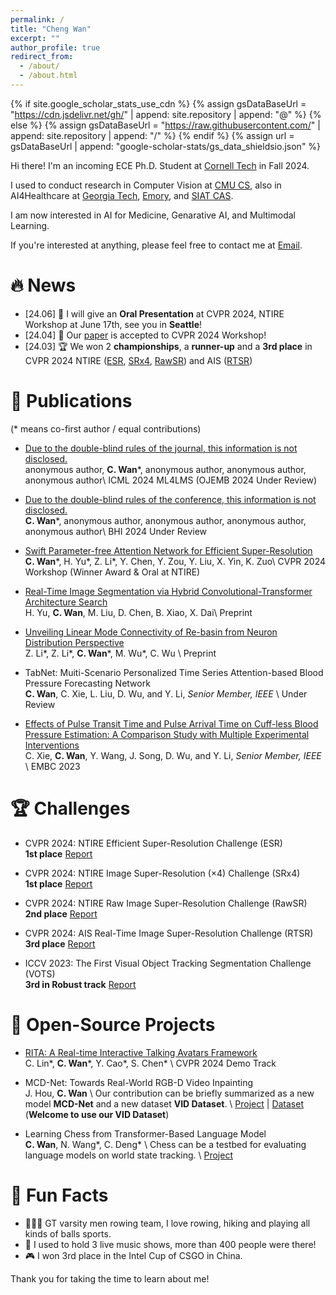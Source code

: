 ```yaml
---
permalink: /
title: "Cheng Wan"
excerpt: ""
author_profile: true
redirect_from: 
  - /about/
  - /about.html
---
```


{% if site.google_scholar_stats_use_cdn %}
{% assign gsDataBaseUrl = "https://cdn.jsdelivr.net/gh/" | append: site.repository | append: "@" %}
{% else %}
{% assign gsDataBaseUrl = "https://raw.githubusercontent.com/" | append: site.repository | append: "/" %}
{% endif %}
{% assign url = gsDataBaseUrl | append: "google-scholar-stats/gs_data_shieldsio.json" %}

<span class='anchor' id='about-me'></span>

Hi there! I'm an incoming ECE Ph.D. Student at [Cornell Tech](https://tech.cornell.edu/) in Fall 2024.

I used to conduct research in Computer Vision at [CMU CS](), also in AI4Healthcare at [Georgia Tech](), [Emory](), and [SIAT CAS]().

I am now interested in AI for Medicine, Genarative AI, and Multimodal Learning.

If you're interested at anything, please feel free to contact me at [Email](jouiney666@gmail.com).

# 🔥 News
- \[24.06\] 🎉 I will give an **Oral Presentation** at CVPR 2024, NTIRE Workshop at June 17th, see you in **Seattle**!
- \[24.04\] 🎉 Our [paper](https://openaccess.thecvf.com/content/CVPR2024W/NTIRE/html/Wan_Swift_Parameter-free_Attention_Network_for_Efficient_Super-Resolution_CVPRW_2024_paper.html) is accepted to CVPR 2024 Workshop!
- \[24.03\] 🏆 We won 2 **championships**, a **runner-up** and a **3rd place**  in CVPR 2024 NTIRE ([ESR](https://openaccess.thecvf.com/content/CVPR2024W/NTIRE/html/Ren_The_Ninth_NTIRE_2024_Efficient_Super-Resolution_Challenge_Report_CVPRW_2024_paper.html), [SRx4](https://openaccess.thecvf.com/content/CVPR2024W/NTIRE/html/Chen_NTIRE_2024_Challenge_on_Image_Super-Resolution_x4_Methods_and_Results_CVPRW_2024_paper.html), [RawSR](https://openaccess.thecvf.com/content/CVPR2024W/NTIRE/html/Conde_Deep_RAW_Image_Super-Resolution._A_NTIRE_2024_Challenge_Survey_CVPRW_2024_paper.html)) and AIS ([RTSR](https://openaccess.thecvf.com/content/CVPR2024W/AI4Streaming/html/Conde_Real-Time_4K_Super-Resolution_of_Compressed_AVIF_Images._AIS_2024_Challenge_CVPRW_2024_paper.html))
  

# 📝 Publications
(\* means co-first author / equal contributions)

- [Due to the double-blind rules of the journal, this information is not disclosed.](https://jornywan.github.io/) \
anonymous author, **C. Wan**\*, anonymous author, anonymous author, anonymous author\\
ICML 2024 ML4LMS (OJEMB 2024 Under Review) 

- [Due to the double-blind rules of the conference, this information is not disclosed.](https://jornywan.github.io/) \
**C. Wan**\*, anonymous author, anonymous author, anonymous author, anonymous author\\
BHI 2024 Under Review

- [Swift Parameter-free Attention Network for Efficient Super-Resolution](https://openaccess.thecvf.com/content/CVPR2024W/NTIRE/html/Wan_Swift_Parameter-free_Attention_Network_for_Efficient_Super-Resolution_CVPRW_2024_paper.html) \
**C. Wan**\*, H. Yu\*, Z. Li\*, Y. Chen, Y. Zou, Y. Liu, X. Yin, K. Zuo\\
CVPR 2024 Workshop (Winner Award & Oral at NTIRE)

- [Real-Time Image Segmentation via Hybrid Convolutional-Transformer Architecture Search](https://arxiv.org/abs/2403.10413) \
H. Yu, **C. Wan**, M. Liu, D. Chen, B. Xiao, X. Dai\\
Preprint 

- [Unveiling Linear Mode Connectivity of Re-basin from Neuron Distribution Perspective](https://openreview.net/pdf?id=RzOm9oOSzm) \
Z. Li\*, Z. Li\*, **C. Wan**\*, M. Wu\*, C. Wu \\
Preprint 

- TabNet: Muiti-Scenario Personalized Time Series Attention-based Blood Pressure Forecasting Network \
**C. Wan**, C. Xie, L. Liu, D. Wu, and Y. Li, _Senior Member, IEEE_ \\
Under Review

- [Effects of Pulse Transit Time and Pulse Arrival Time on Cuff-less Blood Pressure Estimation: A Comparison Study with Multiple Experimental Interventions](https://arinex.com.au/EMBC/pdf/full-paper_1245.pdf) \
C. Xie, **C. Wan**, Y. Wang, J. Song, D. Wu, and Y. Li, _Senior Member, IEEE_ \\
EMBC 2023 

# 🏆 Challenges
- CVPR 2024: NTIRE Efficient Super-Resolution Challenge (ESR) \
**1st place** [Report](https://openaccess.thecvf.com/content/CVPR2024W/NTIRE/html/Ren_The_Ninth_NTIRE_2024_Efficient_Super-Resolution_Challenge_Report_CVPRW_2024_paper.html)

- CVPR 2024: NTIRE Image Super-Resolution (×4) Challenge (SRx4) \
**1st place** [Report](https://openaccess.thecvf.com/content/CVPR2024W/NTIRE/html/Chen_NTIRE_2024_Challenge_on_Image_Super-Resolution_x4_Methods_and_Results_CVPRW_2024_paper.html)

- CVPR 2024: NTIRE Raw Image Super-Resolution Challenge (RawSR) \
**2nd place** [Report](https://openaccess.thecvf.com/content/CVPR2024W/NTIRE/html/Conde_Deep_RAW_Image_Super-Resolution._A_NTIRE_2024_Challenge_Survey_CVPRW_2024_paper.html)

- CVPR 2024: AIS Real-Time Image Super-Resolution Challenge (RTSR) \
**3rd place** [Report](https://openaccess.thecvf.com/content/CVPR2024W/AI4Streaming/html/Conde_Real-Time_4K_Super-Resolution_of_Compressed_AVIF_Images._AIS_2024_Challenge_CVPRW_2024_paper.html)

- ICCV 2023: The First Visual Object Tracking Segmentation Challenge (VOTS) \
**3rd in Robust track** [Report](https://openaccess.thecvf.com/content/ICCV2023W/VOTS/papers/Kristan_The_First_Visual_Object_Tracking_Segmentation_VOTS2023_Challenge_Results_ICCVW_2023_paper.pdf)

# 📝 Open-Source Projects
- [RITA: A Real-time Interactive Talking Avatars Framework](https://arxiv.org/abs/2406.13093) \
C. Lin\*, **C. Wan**\*, Y. Cao\*, S. Chen\* \\
CVPR 2024 Demo Track

- MCD-Net: Towards Real-World RGB-D Video Inpainting \
J. Hou, **C. Wan** \\
Our contribution can be briefly summarized as a new model **MCD-Net** and a new dataset **VID Dataset**. \\
[Project](https://github.com/JCATCV/MCD-Net) | [Dataset](https://pan.baidu.com/s/1q9ys6ITxQgtfgYltQbdyvA?pwd=lor3) (**Welcome to use our VID Dataset**)

- Learning Chess from Transformer-Based Language Model \
**C. Wan**, N. Wang\*, C. Deng\* \\
Chess can be a testbed for evaluating language models on world state tracking. \\
[Project](https://github.com/JornyWan/learning-chess-blindfolded)


# 💬 Fun Facts
- 🚣🏼‍♂️ GT varsity men rowing team, I love rowing, hiking and playing all kinds of balls sports.
- 🎤 I used to hold 3 live music shows, more than 400 people were there!
- 🎮 I won 3rd place in the Intel Cup of CSGO in China.

Thank you for taking the time to learn about me!





